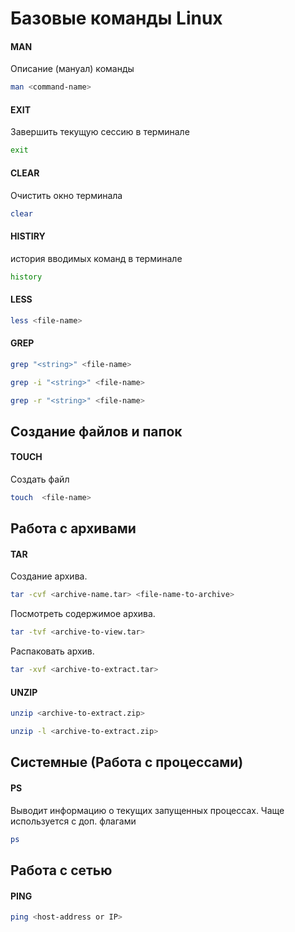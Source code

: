 # Базовые команды Linux

#### MAN
Описание (мануал) команды
```bash
man <command-name>
```

#### EXIT
Завершить текущую сессию в терминале
```bash
exit
```

#### CLEAR
Очистить окно терминала
```bash
clear
```

#### HISTIRY
история вводимых команд в терминале
```bash
history
```



#### LESS
```bash
less <file-name>
```

#### GREP
```bash
grep "<string>" <file-name>
```
```bash
grep -i "<string>" <file-name>
```
```bash
grep -r "<string>" <file-name>
```



## Создание файлов и папок

#### TOUCH
Создать файл
```bash
touch  <file-name>
```



## Работа с архивами

#### TAR
Создание архива.
```bash
tar -cvf <archive-name.tar> <file-name-to-archive>
```
Посмотреть содержимое архива.
```bash
tar -tvf <archive-to-view.tar>
```
Распаковать архив.
```bash
tar -xvf <archive-to-extract.tar>
```

#### UNZIP
```bash
unzip <archive-to-extract.zip>
```
```bash
unzip -l <archive-to-extract.zip>
```



## Системные (Работа с процессами)

#### PS
Выводит информацию о текущих запущенных процессах. Чаще используется с доп. флагами
```bash
ps
```



## Работа с сетью

#### PING
```bash
ping <host-address or IP>
```



#### 
```bash

```